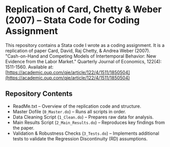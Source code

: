 # Replication of Card, Chetty & Weber (2007) – Stata Code for Coding Assignment
This repository contains a Stata code I wrote as a coding assignment. It is a replication of paper 
Card, David, Raj Chetty, & Andrea Weber (2007).
"Cash-on-Hand and Competing Models of Intertemporal Behavior: New Evidence from the Labor Market."
Quarterly Journal of Economics, 122(4): 1511-1560. 
Available at: [https://academic.oup.com/qje/article/122/4/1511/1850504](https://academic.oup.com/qje/article/122/4/1511/1850504)

## Repository Contents

- ReadMe.txt – Overview of the replication code and structure.
- Master Dofile (`0_Master.do`) – Runs all scripts in order.
- Data Cleaning Script (`1_Clean.do`) – Prepares raw data for analysis.
- Main Results Script (`2_Main_Results.do`) – Reproduces key findings from the paper.
- Validation & Robustness Checks (`3_Tests.do`) – Implements additional tests to validate the Regression Discontinuity (RD) assumptions.
